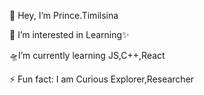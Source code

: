  👋 Hey, I’m Prince.Timilsina
                            
 👀 I’m interested in Learning✨
 
 🛸I’m currently learning JS,C++,React
 
⚡ Fun fact: I am Curious Explorer,Researcher
<!---
PrinceTimilsina/PrinceTimilsina is a ✨ special ✨ repository because its `README.md` (this file) appears on your GitHub profile.
You can click the Preview link to take a look at your changes.
--->

